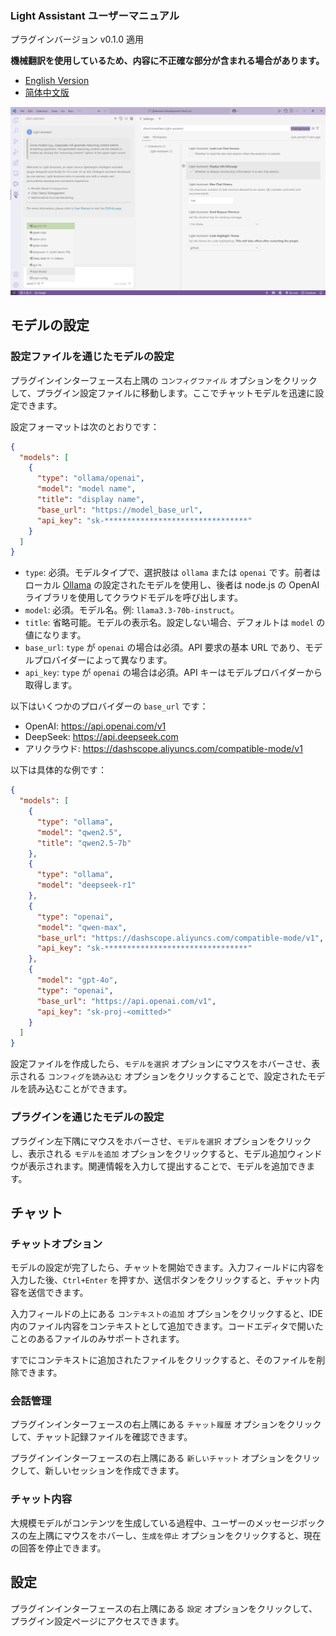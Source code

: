 ### Light Assistant ユーザーマニュアル

プラグインバージョン v0.1.0 適用

**機械翻訳を使用しているため、内容に不正確な部分が含まれる場合があります。**

- [English Version](user-manual.md)
- [简体中文版](user-manual_zh_cn.md)

![](./img/manual/01.png)

## モデルの設定

### 設定ファイルを通じたモデルの設定

プラグインインターフェース右上隅の `コンフィグファイル` オプションをクリックして、プラグイン設定ファイルに移動します。ここでチャットモデルを迅速に設定できます。

設定フォーマットは次のとおりです：

```json
{
  "models": [
    {
      "type": "ollama/openai",
      "model": "model name",
      "title": "display name",
      "base_url": "https://model_base_url",
      "api_key": "sk-********************************"
    }
  ]
}
```

- `type`: 必須。モデルタイプで、選択肢は `ollama` または `openai` です。前者はローカル [Ollama](https://github.com/ollama/ollama) の設定されたモデルを使用し、後者は node.js の OpenAI ライブラリを使用してクラウドモデルを呼び出します。
- `model`: 必須。モデル名。例: `llama3.3-70b-instruct`。
- `title`: 省略可能。モデルの表示名。設定しない場合、デフォルトは `model` の値になります。
- `base_url`: `type` が `openai` の場合は必須。API 要求の基本 URL であり、モデルプロバイダーによって異なります。
- `api_key`: `type` が `openai` の場合は必須。API キーはモデルプロバイダーから取得します。

以下はいくつかのプロバイダーの `base_url` です：
- OpenAI: https://api.openai.com/v1
- DeepSeek: https://api.deepseek.com
- アリクラウド: https://dashscope.aliyuncs.com/compatible-mode/v1

以下は具体的な例です：

```json
{
  "models": [
    {
      "type": "ollama",
      "model": "qwen2.5",
      "title": "qwen2.5-7b"
    },
    {
      "type": "ollama",
      "model": "deepseek-r1"
    },
    {
      "type": "openai",
      "model": "qwen-max",
      "base_url": "https://dashscope.aliyuncs.com/compatible-mode/v1",
      "api_key": "sk-********************************"
    },
    {
      "model": "gpt-4o",
      "type": "openai",
      "base_url": "https://api.openai.com/v1",
      "api_key": "sk-proj-<omitted>"
    }
  ]
}
```

設定ファイルを作成したら、`モデルを選択` オプションにマウスをホバーさせ、表示される `コンフィグを読み込む` オプションをクリックすることで、設定されたモデルを読み込むことができます。

### プラグインを通じたモデルの設定

プラグイン左下隅にマウスをホバーさせ、`モデルを選択` オプションをクリックし、表示される `モデルを追加` オプションをクリックすると、モデル追加ウィンドウが表示されます。関連情報を入力して提出することで、モデルを追加できます。

## チャット

### チャットオプション

モデルの設定が完了したら、チャットを開始できます。入力フィールドに内容を入力した後、`Ctrl+Enter` を押すか、送信ボタンをクリックすると、チャット内容を送信できます。

入力フィールドの上にある `コンテキストの追加` オプションをクリックすると、IDE 内のファイル内容をコンテキストとして追加できます。コードエディタで開いたことのあるファイルのみサポートされます。

すでにコンテキストに追加されたファイルをクリックすると、そのファイルを削除できます。

### 会話管理

プラグインインターフェースの右上隅にある `チャット履歴` オプションをクリックして、チャット記録ファイルを確認できます。

プラグインインターフェースの右上隅にある `新しいチャット` オプションをクリックして、新しいセッションを作成できます。

### チャット内容

大規模モデルがコンテンツを生成している過程中、ユーザーのメッセージボックスの左上隅にマウスをホバーし、`生成を停止` オプションをクリックすると、現在の回答を停止できます。

## 設定

プラグインインターフェースの右上隅にある `設定` オプションをクリックして、プラグイン設定ページにアクセスできます。